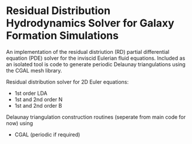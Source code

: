 # Residual Distribution Hydrodynamics Solver for Galaxy Formation Simulations

An implementation of the residual distriution (RD) partial differential equation (PDE) solver for the inviscid Eulerian fluid equations. Included as an isolated tool is code to generate periodic Delaunay triangulations using the CGAL mesh library.

Residual distribution solver for 2D Euler equations:
- 1st order LDA 
- 1st and 2nd order N
- 1st and 2nd order B

Delaunay triangulation construction routines (seperate from main code for now) using
- CGAL (periodic if required)


